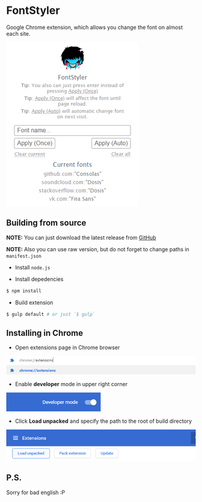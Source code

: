 # FontStyler

Google Chrome extension, which allows you change the font on almost each site.

![Extension kinda](./readme/example.png)

## Building from source

**NOTE:** You can just download the latest release from [GitHub](https://github.com/WisserTg/fontstyler-extension/releases)

**NOTE:** Also you can use raw version, but do not forget to change paths in `manifest.json`

* Install `node.js`

* Install depedencies

```sh
$ npm install
```

* Build extension

```sh
$ gulp default # or just `$ gulp`
```

## Installing in Chrome

* Open extensions page in Chrome browser

![Example](./readme/chrome_extensions.png)

* Enable **developer** mode in upper right corner

![Upper right corner >.<](./readme/chrome_developer.png)

* Click **Load unpacked** and specify the path to the root of build directory

![Kinda buttons there -.-](./readme/chrome_load_unpacked.png)


## P.S.

Sorry for bad english :P